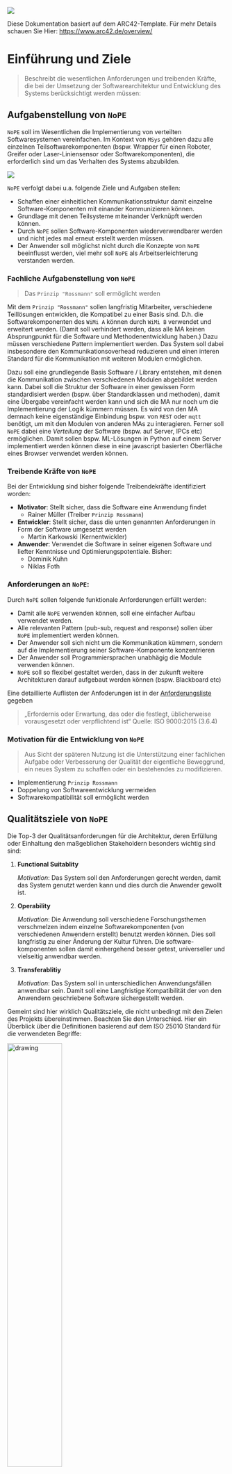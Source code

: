 ![](../../public/logo.png)

Diese Dokumentation basiert auf dem ARC42-Template. Für mehr Details schauen Sie Hier: https://www.arc42.de/overview/

# Einführung und Ziele

> Beschreibt die wesentlichen Anforderungen und treibenden Kräfte, die bei der Umsetzung der Softwarearchitektur und Entwicklung des Systems berücksichtigt werden müssen:

## Aufgabenstellung von `NoPE`

`NoPE` soll im Wesentlichen die Implementierung von verteilten Softwaresystemen vereinfachen. Im Kontext von `MSys` gehören dazu  alle einzelnen Teilsoftwarekomponenten (bspw. Wrapper für einen Roboter, Greifer oder Laser-Liniensensor oder Softwarekomponenten), die erforderlich sind um das Verhalten des Systems abzubilden.

![](./img/00-use-case.jpg)

`NoPE` verfolgt dabei u.a. folgende Ziele und Aufgaben stellen:

- Schaffen einer einheitlichen Kommunikationsstruktur damit einzelne Software-Komponenten mit einander Kommunizieren können.
- Grundlage mit denen Teilsysteme miteinander Verknüpft werden können.
- Durch `NoPE` sollen Software-Komponenten wiederverwendbarer werden und nicht jedes mal erneut erstellt werden müssen. 
- Der Anwender soll möglichst nicht durch die Konzepte von `NoPE` beeinflusst werden, viel mehr soll `NoPE` als Arbeitserleichterung verstanden werden.


### Fachliche Aufgabenstellung von `NoPE`

> Das `Prinzip "Rossmann"` soll ermöglicht werden

Mit dem `Prinzip "Rossmann"` sollen langfristig Mitarbeiter, verschiedene Teillösungen entwicklen, die Kompatibel zu einer Basis sind. D.h. die Softwarekomponenten des `WiMi A` können durch `WiMi B` verwendet und erweitert werden. (Damit soll verhindert werden, dass alle MA keinen Absprungpunkt für die Software und Methodenentwicklung haben.) Dazu müssen verschiedene Pattern implementiert werden. Das System soll dabei insbesondere den Kommunikationsoverhead reduzieren und einen interen Standard für die Kommunikation mit weiteren Modulen ermöglichen.

Dazu soll eine grundlegende Basis Software / Library entstehen, mit denen die Kommunikation zwischen verschiedenen Modulen abgebildet werden kann. Dabei soll die Struktur der Software in einer gewissen Form standardisiert werden (bspw. über Standardklassen und methoden), damit eine Übergabe vereinfacht werden kann und sich die MA nur noch um die Implementierung der Logik kümmern müssen. Es wird von den MA demnach keine eigenständige Einbindung bspw. von `REST` oder `mqtt` benötigt, um mit den Modulen von anderen MAs zu interagieren. Ferner soll `NoPE` dabei eine *Verteilung* der Software (bspw. auf Server, IPCs etc) ermöglichen. Damit sollen bspw. ML-Lösungen in Python auf einem Server implementiert werden können diese in eine javascript basierten Oberfläche eines Browser verwendet werden können.

### Treibende Kräfte von `NoPE`

Bei der Entwicklung sind bisher folgende Treibendekräfte identifiziert worden:

- **Motivator**: Stellt sicher, dass die Software eine Anwendung findet
    - Rainer Müller (Treiber `Prinzip Rossmann`)
- **Entwickler**: Stellt sicher, dass die unten genannten Anforderungen in Form der Software umgesetzt werden
    - Martin Karkowski (Kernentwickler)
- **Anwender**: Verwendet die Software in seiner eigenen Software und liefter Kenntnisse und Optimierungspotentiale. Bisher: 
    - Dominik Kuhn
    - Niklas Foth

### Anforderungen an `NoPE`:

Durch `NoPE` sollen folgende funktionale Anforderungen erfüllt werden:
- Damit alle `NoPE` verwenden können, soll eine einfacher Aufbau verwendet werden.
- Alle relevanten Pattern (pub-sub, request and response) sollen über `NoPE` implementiert werden können. 
- Der Anwender soll sich nicht um die Kommunikation kümmern, sondern auf die Implementierung seiner Software-Komponente konzentrieren
- Der Anwender soll Programmiersprachen unabhägig die Module verwenden können.
- `NoPE` soll so flexibel gestaltet werden, dass in der zukunft weitere Architekturen darauf aufgebaut werden können (bspw. Blackboard etc)

Eine detaillierte Auflisten der Anfoderungen ist in der [Anforderungsliste](./00-Requirements.md) gegeben

> „Erfordernis oder Erwartung, das oder die festlegt, üblicherweise vorausgesetzt oder verpflichtend ist“ Quelle: ISO 9000:2015 (3.6.4)


### Motivation für die Entwicklung von `NoPE`

> Aus Sicht der späteren Nutzung ist die Unterstützung einer fachlichen Aufgabe oder Verbesserung der Qualität der eigentliche Beweggrund, ein neues System zu schaffen oder ein bestehendes zu modifizieren.

- Implementierung `Prinzip Rossmann`
- Doppelung von Softwareentwicklung vermeiden
- Softwarekompatibilität soll ermöglicht werden



## Qualitätsziele von `NoPE`

Die Top-3 der Qualitätsanforderungen für die Architektur, deren Erfüllung oder Einhaltung den maßgeblichen Stakeholdern besonders
wichtig sind sind: 

1. **Functional Suitablity**
    
    *Motivation*: Das System soll den Anforderungen gerecht werden, damit das System genutzt werden kann und dies durch die Anwender gewollt ist.
2. **Operability**

    *Motivation*: Die Anwendung soll verschiedene Forschungsthemen verschmelzen indem einzelne Softwarekomponenten (von verschiedenen Anwendern erstellt) benutzt werden können. Dies soll langfristig zu einer Änderung der Kultur führen. Die software-komponenten sollen damit einhergehend besser getest, universeller und vielseitig anwendbar werden.
3. **Transferablitiy**

    *Motivation*: Das System soll in unterschiedlichen Anwendungsfällen anwendbar sein. Damit soll eine Langfristige Kompatibilität der von den Anwendern geschriebene Software sichergestellt werden.

Gemeint sind hier wirklich Qualitätsziele, die nicht unbedingt mit den Zielen des Projekts übereinstimmen. Beachten Sie den
Unterschied. Hier ein Überblick über die Definitionen basierend auf dem ISO 25010 Standard für die verwendeten Begriffe:


<img src="https://docs.arc42.org/images/1-2-iso-25010-topics-en.png" alt="drawing" width="50%"/>


## Stakeholder bei `NoPE`

Angedachte Stakeholder sind in diesem Kontext die Wissenschaftlichen Mitarbeiter und deren Hiwis, die verschiedene Teilkomponenten erstellen. Die angenomme Erwartungshaltung definiert sich wie folgt:
- leichte Anwendbarkeit
- Kaum / Keine Beeinträchtigung bei der Anwendung
- Kein Einfluss bei der Performance.
- Fehlerfrei
- einfache Installation


Eine genaure Übersicht ist in der nachfolgenden Tabelle mit Rollen- oder Personennamen, sowie deren Erwartungshaltung
bezüglich der Architektur, deren Dokumentation und `NoPE` gegeben.

| Rolle        | Kontakt        | Erwartungshaltung | Motivation |
|--------------|----------------|-------------------|----|
| *Name der Rolle* | *Beispielhafter Ansprechpartner* | *Beschreibt die Erwartunghaltung* | *Sie sollten die Projektbeteiligten und -betroffenen kennen, <br> sonst erleben Sie später im Entwicklungsprozess Überraschungen.<br>Diese Stakeholder bestimmen unter anderem Umfang und <br>Detaillierungsgrad der von Ihnen zu leistenden Arbeit und Ergebnisse.* |
| ***Motivator*** | bspw. *Rainer Müller* | - Setzt Anwendung durch <br>- Bewertet nutzen <br>- Bewertet nutzen  | - Möchte doppelte Softwareentwicklung vermeiden <br>- Möchte, dass alle Softwarekomponenten kompatibel sind  | 
| ***Entwickler*** | bspw. *Martin Karkowski* | - Tiefes Systemverständnis <br>- Pflege und Sicherstellung der Korrektheit der Software <br>- Implementiert Softwaretests <br>- Implementierung von Erweiterungen  <br>- Dokumentation wird gelesen und erhält dadurch feedback | - Möchte den Implementierungsprozess vereinfachen <br>- Möchte, dass andere Softwareelemente einach verwendet werden können <br>- Programmiert gerne <br>- Möchte standards etablieren |
| ***Anwender*** | bspw. *Dominik Kuhn* | - Verständnis über Funktionalität, <br>- Kennt die Dokumentation und Schnittstellen <br>- Programmierkenntnisse in bspw. python oder javascript <br>- Kenntnisse im Bereich **Objektorientierte Programmierung** <br>- Verständnis über das Pattern Publish and Subscribe <br>- Kenntnisse im Bereich **Asynchrone Programmierung** <br>- Meldet Wünsche und erforderliche Erweiterungen <br>- Liefert relevantes Feedback zur Weiterentwicklung und Optimierung  | <br>- Möchte nur die Logik implementieren <br>- Möchte Software von anderen Anwendern verwenden <br>- Möchte schnell zum Zielkommen

Expliziter Überblick über die Stakeholder des Systems – über alle
Personen, Rollen oder Organisationen –, die

-   die Architektur kennen sollten oder:
    - **Anwender** (Softwareentwickler in der Gruppe Msys oder weiteren Projekten):
        - Hiwis
        - Wimis
        - GL        

-   von der Architektur überzeugt werden müssen,
    - **Anwender** (Softwareentwickler in der Gruppe Msys oder weiteren Projekten)
    - **Motivator**?

-   mit der Architektur oder dem Code arbeiten (z.B. Schnittstellen
    nutzen),
    - **Anwender** (Softwareentwickler in der Gruppe Msys oder weiteren Projekten)

-   die Dokumentation der Architektur für ihre eigene Arbeit benötigen:
    - **Anwender** (Softwareentwickler in der Gruppe Msys oder weiteren Projekten)

-   Entscheidungen über das System und dessen Entwicklung treffen
    - **Anwender** (Softwareentwickler in der Gruppe Msys oder weiteren Projekten)


# Randbedingungen bei der Entwicklung von `NoPE`

Folgende Randbedingugnen wurden bei der Entwicklung von `NoPE` identifiziert:
- Im Bereich Msys werden vorallem Prototypen entwickelt. Daher ist die Entwicklungsgeschwindigkeit extrem wichtig. Daher wird folgende Rahmenbedingung getroffen: 
    > Im entwicklungsschritt erfolgt i.d.R. zunächst die schnelle Entwicklung eines Lauffähigen Prototypens, die Schnittestellen werden erst im Anschluss fixiert. Daher sollte dieser Entwicklungsprozess / diese Vorgehensweise im System abbildbar bleiben. (Anderns als bei bspw. `gRPC`, bei dem zunächst die Schnittstellen definiert werden folgt hier der Ansatz: `Logic first`)
- Die Anwender sind keine professionellen Programmierer. Dies hat folgende Auswirkungen:
    - eine einfache Anwendung ist extrem wichtig
    - komplizierte Konstrukte (hierzu zählen bspw. `async` Programmierung sind zu vermeiden, oder so einfach durch Helfer wie möglich zu gestalten)
    - Der Anwender hat keine Ahnnung von *Multithreading* etc.
- Eine Verbreitung muss aktiv getrieben werden,  da die Einarbeitung zunächst einen zusätzlichen Aufwand für die Mitarbeiter darstellt, da diese teilweise stark im Tages und Projektgeschäft eingebunden sind. Auswirkung:
    - Die Einführung ist kein selbstläufer,
    - Durch die Unsicherheit bzgl. Verbreitung von `NoPE` innerhalb des ZeMAs müssen die Module auch ohne `NoPE` funktionsfähig bleiben
    - Der Integrationsaufwand von `NoPE` muss minimal gestaltet werden.
    - Alle Hürden sind so gering wie möglich zu gestalten. (bspw. einfache Verwendung, Dateibasiertes Konfigurationsprinpzip, etc.)
- Bis dato kann keine Veröffentlichung der Aktivitäten auf `github.com` oder `npm` / `pip` erfolgen, da das System noch nicht offizell freigegeben wurde.
    - Einfache `batch`-dateien zur Installation sind erforderlich. 
    - Intern kann die Software über `docker`, der internen npm und pip verwaltung geteilt werden. Diese Punkte müssen jedoch aktiv dokumentiert werden!
- Das Msys-Team hat sich auf die Einschränkung verschiedener Programmiersprachen verständig (backend = python, frontend = javascript).
    - Die Sprachen (python und javascript) mit dem System kompatibel sein.
    - Da diese Sprachen dynamisch sind, kann auch die Umgebung dynamisch sein.
- lauffähig auf unterschiedlichen Systemen (Linux, Windows, Browser), da bei der Anwendungsentwicklung am ZeMA verschiedene Umgebungen verwendet werden
- Die lauffähigkeit muss auf x86 Systemen gegeben sein. d.h.:
    - Embedded Syteme werden vernachlässigt
    - SPS werden vernachlässigt.
- Es wird eine einheitliche Namens-Konvention verwendet. Hier: `camelCase`   

    <img src="https://www.clipartkey.com/mpngs/m/37-377046_inverse-camel-case.png" alt="drawing" width="200"/>


# Kontextabgrenzung

<div class="formalpara-title">

**Inhalt**

</div>

> Die Kontextabgrenzung grenzt das System gegen alle Kommunikationspartner (Nachbarsysteme und Benutzerrollen) ab. Sie legt damit die externen Schnittstellen fest und zeigt damit auch die Verantwortlichkeit (scope) des Systems: Welche Verantwortung trägt das System und welche Verantwortung übernehmen die Nachbarsysteme?

Damit diese Frage beantwortet werden kann soll folgendes Beispiel erleutert werden:

Ein **Roboter** soll durch einen **Smart-Button** kontrolliert werden können. Ziel ist es beim drücken des Smart-Buttons den Roboter zu einer definierten Position fahren zu lassen. Im Kontext der Herangehensweise der Msys-Gruppe sollen für die einzelnen Komponenten "Roboter" und "Smart-Button" entsprechende widerverwendbare Module erstellt werden.

Dabei kann der **Kontext** wie folgt dargestellt werden:
- Der Anwender implementiert den spezifischen `Code` zur Ansteuerung des Roboters. Dies kann er in `python` oder `javascript` machen. Dabei implementiert er ein spezielles interface um mit der Roboter-Steuerung zu kommunizieren (bspw. TCP-IP basiert, durch den Hersteller vorgegeben).
- Der Anwender implementiert einen Wrapper für den Smartbutton.
- `NoPE` unterstützt den Anwender dabei, indem verschiedene Basisklassen und Funktionalitäten (Kommunikation, Verteilung, Event-Messaging, etc.) bereitgestellt werden.
    - Dazu muss der Anwender verschiedene Methoden aufrufen, damit `NoPE` die entsprechenden `Eigenschaften`, `Event-Emitter` oder `Services` für andere Systeme bereitstellen kann.
- `NoPE` implementiert dabei nicht die spezielle Logik, die erforderlich ist, um den realen Roboter anzusteuern.
- `NoPE` stellt in diesem Zusammenhang keine speziellen Container, Virtuelle Maschinen, Netzwerkverbindungen oder Hardware bereit.

Dies wird in der unten stehenden Abbildung verdeutlicht

![](./img/context.png)


## Business - Kontext:
- `NoPE` stellt nur eine Implementierungshilfe (insbesondere bzgl. Konnektivität und Verteilung) dar.
- Die Logik des oben genannten Anwendungsfalls sowohl für die Wrapper, als auch für die zentrale Steuerungslogik wird von (ggf. unterschiedlichen) Anwendern in einer Objekt-Orientierten herangeehensweise implementiert.


## Fachlicher Kontext

`NoPE` dient zur Sicherstellung der Konnektivität der einzelnen Teilkomponenten. Dazu wird ein standardisiertes Kommunikations-Layer verwendet. Damit wird die erforderliche technische Kommunikation (bspw. RPC-Aufrufe, Event-Forwarding, Data-Propagation) zwischen den Modulen ermöglicht. Vereinfacht soll dieser Zusammenhang in der nachfolgenden Abbildung verdeutlicht werden. 

![](./img/nope-network.png)

Fachlich kann folgende Kontexteingrenzung getroffen werden:
- `NoPE` stellt ein Konzept zur Konfiguration bereit: 

    > Es wird eine standardieserte *Konfigurationsdatei* (als `JSON`) erstellt. Diese kann in einer IDE angepasst werden

- `NoPE` stellt ein Konzept zur Kommunikation und Messagehandeling dar
    - Dabei werden folgende Nachrichtenformate definiert:
        - Infos über die Runtime (bspw. bereitgestellte Daten, Ereignisse, Services, Instanzen und Klassen-Konstrukturen).
        - Infos über Services (Parameter und deren Typen, Funktionaliät als textutelle Beschreibung, Rückgabewerte)
        - Infos über Instanzen (Methoden, Attribute und Event-Emitter)
        - Nachrichten zur Durchführung von Datenänderungen, Remote-Procedure-Calls, Statusmeldungen (siehe Infos)
        - ...
    - Werden Kommunikations-layer verwendet, die einen `Broker` benötigten (bspw. `MQTT`) werden diese **nicht** von `NoPE` bereitgestellt.
- `NoPE` stellt folgendene Konsolen basierte Tools zu Verfügung:
    - dyanmsichen Interaktion mit der Laufzeit-Umgebung bereit,
    - Erstellen einer Laufzeitumgebung (`run`)
    - Erstellen von Konfigurationsdateien (`scan`)
    - Implementierung der Konfiguration als `windows` oder `linux` services.
- Standardklassen etc.
- Konzepte zur Beschreibung von Daten (hier `JSON-Schemas`)


# Lösungsstrategie

Es folgt ein kurzer Überblick über die grundlegenden Entscheidungen und
Lösungsansätze, die Entwurf und Implementierung des Systems prägen.
Hierzu gehören:

-   Technologieentscheidungen:
    - Es wird ein **Objektorientierter Ansatz** verfolgt
    - Eine Implementierung erfolgt in dynamischen Programmiersprachen (`Typescript`/`Javascript` und `Python`)
        - Die `Typescript`-Variante wird zu Javascript compiliert
        - Die `Javascript`-Library wird sowohl für den Browser, als auch für Nodejs bereitgestellt. Dabei unterscheiden sich die Varianten, da verschiedene Funktionalitäten (bspw. Filesystem-Zugriffe nicht im Browser implementiert werden können)
        - Die Browser-Variante wird als ES-Modul angeboten
    - Es wird ein `event`-basierter Ansatz verwendet.
    - `NoPE` wird als Package bereitgestellt.
    - Als standard Daten-Konvention wird das `JSON` Schema verwendet.
    - Es muss auf standard-protokolle für die Kommunikation gesetzt werden
    - Es wird eine Plugin-System verwendet, welches eine einfache Erweiterung des System erlaubt. Dabei können beliebige Klassen und Funktionen durch das System überschrieben werden. Das Plugin System kann auch ohne NoPE verwendet werden.
-   Entscheidungen über die Top-Level-Zerlegung des Systems:
    - Es wird das SOLID-Prinzip zur aufteilung des Codes verwendet.
    - Die genaue Aufteilung erfolgt in `Bausteinsicht`.
-   relevante organisatorische Entscheidungen, beispielsweise für
    bestimmte Entwicklungsprozesse oder Delegation bestimmter Aufgaben
    an andere Stakeholder.

# Bausteinsicht

## Whitebox `NoPE`

![](./img/context-more-detailed.png)

Damit alle Anforderungen an `NoPE` erfüllt werden können, spannt das System verschiedene sog. `runtimes` auf (diese werden durch das commandline-interface `run` gestartet). Dieses stellt den definierten User-Code für andere `runtimes` bereit. Dazu wird eine Konfigurationsdatei als Grundlage verwendet. Diese beschreibt, welche elemente (Klassen, Instanzen und Services) in die Runtime geladen werden sollen. Über ein sog. `connection-layer` können dann verschiedene Runtimes verbunden werden. Für den Anwender ist es dabei egal, ob das gesamte System auf verschiedenen Runtimes ausgeführt wird oder nur eine Runtime verwendet wird. 

Damit kann zusammenfassend gesagt werden, dass `NoPE` insbesondere eine vernetzte Laufzeitumgebung (`Runtime`) bereitstellt, die alle Anfoderungen an die Konnektivität erfüllt. 

## Kernelemente einer Laufzeit

Damit die Funktionalitäten durch NoPE in einer Laufzeitumgebung implementiert werden können, verwendet das System als Zentrales Element einen sog. `NoPE-Dispatcher`.

Der NoPE-Dispatcher ist als Schicht zwischen den verschiedenen Modulen / Dispatchern konzipiert. Sie ermöglichen verteiltes Rechnen oder einfach eine einfache Service-orientierte Architektur (SOA). Ein Dispatcher wird verwendet, um die Module zu verbinden, Daten und Ereignisse gemeinsam zu nutzen und eine Remote Procedure Call (rpc) Schnittstelle bereitzustellen.

## Black-Boxes des Dispatchers:

Gemäß des **SOLID** Prinzips, verwendet der Dispatcher folgende Komponenten. Diese haben die nachfolgende Verantwortlichkeit.

| Element | Beschreibung und Verantwortlichkeit |
|-|-|
| `connectivityManager` | stellt eine Verbindung zu anderen Dispatchern her und verwaltet den Status der anderen Dispatcher. Er überprüft ihren Zustand und entfernt tote Dispatcher (`tot` = keine Verbindung ist aktiv). Er detektiert neue Dispatcher. |
| `eventDistributor` | verteilt Ereignisse über das Netzwerk (oder intern). Sie können dieses Element verwenden, um auf bestimmte Ereignisse zu warten. Die Subskription dieser Ereignisse erlaubt `mqtt`-Patterns. Zusätzlich können Sie Ereignisse zu bestimmten Themen oder musterbasierten Themen ausgeben |
| `dataDistributor` | gibt Daten über das Netzwerk (oder intern) weiter. Im Gegensatz zu Ereignissen sind die Daten persistent und jederzeit verfügbar. Sie können dieses Submodul verwenden, um auf bestimmte Datenänderungen zu warten (Datenhaken installieren), bestimmte Daten zu ziehen oder Daten zu pushen. Sie können Daten mit einem auf `mqtt`-Mustern basierenden Pfad abrufen / pushen. |
| `rpcManager` | Wird verwendet, um `Remote Procedure Calls` durchzuführen (siehe [hier](https://de.wikipedia.org/wiki/Remote_Procedure_Call)). Der Manager behält den Überblick über die verfügbaren Dienste. Das Untermodul registrieren bzw. entfernt (neue) Dienste. |
| `instanceManager` | Wird verwendet, um (entfernte) Instanzen zu erstellen/zu entfernen. Der Manager behält den Überblick über die verfügbaren Instanzen im Netzwerk und erlaubt es, `Wrapper` für diese Instanzen zu erstellen. Damit kann der Zugriff vereinfacht werden. Um es dem System zu ermöglichen, neue Instanzen eines bestimmten Typs bereitzustellen, können Constructoren als `Service` angeboten werden. |

Damit eine Einordnung der Zusammehang und Verantwortlichkeiten der Blackboxen erfolgen kann ist in der Nachfolgenden Grafik, der Use-Case detaillierter dargestellt. Dabei werden die einzelnen Elemente mit den relevaten teilen verbunden. 

![](./img/whitebox-level-2.png)

Wie in der Grafik zu sehen ist, werden auch `Instanz`-basierte Events, Daten und Services über die Standardelemente eines Dispatchers innerhalb des Netzwerk verteilt und bereitgestellt. D.h. wenn eine Instanz in `NoPE` definiert wurde, werden alle Events, Properties und Methoden über die Standardelemente des Dispatchers verteilt und weiteren Elementen zu Verfügung gestellt. Damit dies insbesondere bei Instanzen erfolgen kann wird bei dieses der Zugriff dabei in sog. `Wrappern` vereinfacht. Diese stellen dein standardisertes Interface (wie die original Klasse) zu verfügung. Damit ist für den Anwender in der Praxis egal, ob er mit einer Instanz in einer anderen Laufzeitumgebung interagiert oder, ob diese direkt in der selben Laufzeitumgebung läuft. 

## Whitebox `NoPE-Dispatcher`

Nachfolgend ist eine Übersicht eines Dispatchers als Zentrales Element von NoPE als Klassendiagramm gegeben. Diese beschreibt die Zusammenhänge der einzelnen Elemente des `Dispatchers`:

![](./img/overview-nope-dispatcher.png)

-----

### 1. `CommunicationLayer` 

![](./img/CommunicationLayer.png)

Eine Layer ist ein Element, welches zum Herstellen einer Kommunikationsverbindung verwendet wird. Dieses Element implementiert den Verbindungsaufbau kontrekt (bspw. MQTT-Layer). 

Ein Layer hat folgende Funktionalitäten, die durch ihr interface bereitgestellt werden:

- Der Layer muss die Methoden `on` implementieren, die verwendet werden, um auf verschiedene Ereignisse zu hören, die von den nope-Systemen abonniert werden können. 
- Nachrichten werden mit der Methode `emit` ausgesendet.
- Der Verbindungsstatus des Layers wird in der Observable `connected` angezeigt. Dieser Wert ist  darf nur `true` sein, wenn eine Verbindung besteht.
- Manchmal empfängt die Schicht ihre eigenen Nachrichten (die Implementierung einer udp-broadcast basierten Schicht, während des Broadcasting werden wir unsere eigenen Nachrichten empfangen). Wenn dies der Fall ist, muss das Flag `receivesOwnMessages` auf `true` gesetzen werden, damit verhindert wird, dass Nachrichten doppelt empfangen werden.
- Wenn eine Schicht nicht benutzt wird, können wir sie mit `dispose` zerstören.

Derzeit sind 3 Layer implementiert:
1. MQTT
2. IO-Sockets (io-client und io-server)
3. EventEmitter (nur internal, keine Verbindung)

-----

### 2. `Bridge`

![](./img/bridge.png)

Eine Bridge dient zum Aufbau verschiedener Verbindungen (Eine Bridge kann meherere Verbindungen mit verschiedenen Layern herstellen). 

Die Bridge ist das Kern-Interface, mit der alle Nope-Kernelemente interagieren. Ihre Hauptaufgabe ist es, mehrere Schichten (wie 'mqtt' oder 'io-sockets') hinzuzufügen und zu entfernen. 

Nach außen verhält sich die Bridge wie ein `CommunicationLayer`. D.h. Es werden ebenfalls die Methoden `on` und `emit` implementiert. Jedoch stellt die Bridge dabei sicher, dass jedes des ihr hinzugefügten `CommunicationLayer` die Nachrichten empfangen und senden kann. Ferner gibt der Status `connected` an, ob alle Layer verbunden sind oder nicht. 

Falls verschiedene Layer nur Optional sind, bspw. alle Verbindungen werden über io-sockets abdeckt, es sollen aber alle Messages nach MQTT gespiegelt werden, da diese dort abgegriffen werden sollen, dann kann dies bei der `add` method berücksichtigt werden. Diese Verbindungen werden dann *nicht* im status `connected` berücksichtigt.

-----

### 3. `connectivityManager`

![](./img/connectivityManager.png)

Ein `connectivityManager` beobachtet die Verbindung zu verschiedenen Dispatchern. Dieses Element zeigt alle gefundenen Dispatcher im Netzwerk (wenn keine weiteren vorhanden sind nur sich selbst) in der Eigenschaft `dispatchers` an. Es verwaltet den Status (`dead`, `slow`, `warn`, `alive`) der anderen Dispatcher. 
 
Der Manager benutzt eine `Bridge` {@link ICommunicationBridge} um nach neuen Dispatchern zu suchen. Wenn eine Verbindung einer Verbindungsschicht über die Bridge aufgebaut wird, wird eine sogenannte `bonjour` Nachricht gesendet. Mit dieser registrieren sich alle `Dispatcher` in einem Netzwerk. Wird eine solche Nachricht gesendet, melden alle anderen Dispatcher ihren aktuellen Status. Somit sind alle Dispatcher untereinander einander bekannt.
 
Der `connectivityManager` prüft ihren Status zeitbasiert. Um dies zu tun, senden alle ConnectivityManager" einander in einem bestimmten Zeitintervall eine "Live"-Nachricht (einen "Heartbeat") definierten Zeitintervall. Dies kann verwendet werden, um zu überwachen, wann ein Dispatcher zuletzt eingecheckt hat. Wenn dies ein bestimmtes Zeitintervall überschreitet, wird dieser Dispatcher zuerst als `langsam` und dann als `tot` eingestuft. Meldet sich der Dispatcher nach einem definierten Zeitintervall nicht, wird er entfernt.

Die beschriebenen Änderungen können mit Hilfe der Eigenschaft `dispatchers` beobachtet werden.
 
Zusätzlich erlaubt der `connectivityManager` die Synchronisation von Zeitstempeln mit anderen Systemen (meist anderen Dispatchern). Dies ist nützlich, wenn verschiedene Systeme zum Beispiel Sensordaten speichern. Der Zeitstempel wird mit einer Verzögerung berechnet, die bei Pings ermittelt werden kann.
 - Sie können einen Sync-Zeitstempel über die Eigenschaft `now` erhalten.
 
Der `connectivityManager` bietet Eigenschaften, die das Sammeln einiger Informationen vereinfachen:
 - `getStatus` um den Status eines bestimmten Dispatchers zu ermitteln.
 - `getAllHosts`: um alle Hosts im Netzwerk zu ermitteln. (Es ist möglich, dass mehrere Nope-Runtimes auf demselben Host laufen)
 - `upTime`: Seit wann der Connectivity Manager läuft.
 
Manchmal ist es sinnvoll, einen `Master` im Netzwerk mit Nope-Runtime zu definieren, (z.B. Timesynchronisation). Dazu kann das Flag `master` auf `true` oder `false` gesetzt werden. Damit wird der Master-Modus des `connectivityManager` manuell gesetzt. Wenn es auf `null` gesetzt ist, wird der Master automatisch bestimmt und der `connectivityManager` könnte ein Master sein. Die Auswahl des Masters basiert auf der Betriebszeit und der Verbindungszeit.

> Zum besseren Verständnis bitte das `13-ConnectivityManager` Jupyter-Notebook lesen!

-----

### 4. `EventDistributor` ein `PubSubSystem`

![](./img/pubSubSystem.png)

Der `EventDistributor` stellt im Wesentlichen ein `PubSubSystem` dar. Es verteilt Ereignisse über das Netzwerk (oder intern). Das `PubSubSystem` kann verwendet werden, um auf bestimmte Ereignisse zu hören. 

Das `PubSubSystem` führt dabei ein sog. Root-Objekt (im Wesentlichen ein beliebiges Daten Objekt). Dabei können Daten mittels sog. Topics `subscribed` bzw. `published` werden. Die Topics folgenden dabei den `mqtt`-Patterns. Während MQTT jedoch nur eine Subscription mit sog. **single-level wildcards** und **multi-level wildcards** erlaubt, kann das `PubSubSystem` auch diese verwenden um Daten / Änderungen zu veröffentlichen (zu *publishen*).

#### Topics im `PubSubSystem`
Im Beispiel wird das foglende JSON-Objekt auf ` ` (einem leeren Topic) gepublished: 
```json
{
    "foo1": ["bar1", "baz2"],
    "foo2": ["bar2", "baz2"],
}
```
Dann können die nachfolgenden Topic-Zeichenfolgen `subscribed` werden, um die zugehörigen Werte zu erhalten:
```json
""         -> // das gesamte Dokument
"foo1"     -> // ["bar1", "baz1"]
"foo1/0"   -> // "bar1"
"+/0"      -> // ["bar1", "bar2"]
"+/+"      -> // ["bar1", "bar2", "baz1", "baz2"]
"#",       -> // [{"foo1": ["bar1", "baz2"]}, {"foo2": ["bar2", "baz2"]}, "bar1", "bar2", "baz1", "baz2"
```

Dabei gilt `+` als sog. **single-level wildcard** und `#` als sog. **multi-level wildcard**. Während eine **single-level wildcard** auf allen Ebenen eines Topics verwendet werden kann, kann eine **multi-level wildcard** immer nur am Ende vewendet werden (andernfalls ist dies ein syntax-error)

Als **Level-Seperator** wird das Symbol `/` verwendet. Dieses ist innerhalb von Nope immer gleich.

#### `PubSubSystem`
Das System besteht aus `Publishern` und `Subscribern`, die durch `Topics` (basierend auf `strings`) verbunden sind.
- Um neue `Publisher` oder `Subscribern` hinzuzufügen, verwenden Sie die Funktion: `register` und geben Sie die erforderlichen Optionen an.
- Um neue `Subscribern` hinzuzufügen, können Sie die Funktion: `registerSubscription` verwenden, die ein Thema und einen `Callback` erhält.
- Nach dem Hinzufügen von `Verlegern` oder `Subscribern` können Sie das Verhalten mit `updateOptions` ändern
- Um `Veröffentlicher` oder `Subscribern` zu entfernen, verwenden Sie `unregister`
- um Daten zu `emittieren` verwenden Sie `emit`
- intern, wenn ein Abonnent / Herausgeber hinzugefügt wird, seine Optionen geändert werden oder er entfernt wird, aktualisiert das Pub-Subsystem eine passende Struktur. Für den Fall, dass Sie dies manuell durchführen wollen, führen Sie
- aus, um zu prüfen, welche `Publisher` und `Subscriber` vorhanden sind, und die entsprechenden Eigenschaften zu überprüfen.
- Du kannst inkrementelle Änderungen mit dem eventEmitter abonnieren.
- Wenn das Pub-Sub-System nicht mehr benötigt wird, `dispose` das system!
- Inkrementelle Datenänderungen werden auf `onIncrementalDataChange` veröffentlicht. Dies ist ein `EventEmitter`, der die inkrementelle Datenänderung enthält. Dies wird ausgelöst, wenn ein Publisher seine Daten ändert. Der Emitter enthält nur die zuletzt gesendeten Daten und das topic.

Ein publisher kann ein `observabes` oder ein `eventEmitters` sein.

#### Verlinkung der `EventDistributor`en

Damit in `NoPE` die Events zu den unterschiedlichen `EventDistributor`en verteilt werden, sind sie mittels `Bridge` verknüpft und leiten die alle Änderungen (siehe `onIncrementalDataChange`) weiter. 

-----

### 5. `DataDistributor` ein `DataPubSubSystem`

![](./img/dataPubSubSystem.png)

Der `DataDistributor` stellt im Wesentlichen ein `DataPubSubSystem` dar. Es verteilt Daten über das NoPE-Netzwerk (oder intern). Daten werden über JSON-Pointer manipuliert (diese sind wie MQTT-Topics aufgebaut; siehe oben). Damit systeme über Änderungen informiert werden können, können sich `subscriber` wie bei MQTT zu Änderungen informieren lassen. Dabei können die Wildcards von MQTT verwendet werden, um die relevanten informationen zu erhalten. D.h.:
- Der `DataDistributor` enhält ein `root`-Datenobjekt
    - Das `root`-Datenobjekt kann über pfade (ähnlich wie topics) verändert werden (siehe methoden `patternBasedPush`oder `pushData`)
- Erfoglt eine Manipulation des Datenobjektes, werden automatisch alle Änderungen an die interessierten `Subscriber` weitergeleitet.
- Die Namesgebung der Methoden entspricht dabei dem push und pull prinzip 

#### `DataPubSubSystem`

Ein datenbasiertes Publish and Subscribe System.
Es erweitert das PubSubSystem durch die Bereitstellung der Methoden und Eigenschaften:
- `pushData` um Daten in das System zu pushen.
- `pullData`, um Daten aus dem System zu holen. Es gibt immer die aktuellen Daten zurück oder den Standardwert, wenn keine Daten unter dem angegebenen Pfad vorhanden sind.
- `patternbasedPullData`, um Daten mit einem bestimmten Muster zu holen. Siehe das Beispiel für Details.
- `patternBasedPush`, um Daten mit einem bestimmten Muster in das System zu pushen.
- `data`: Direkter Zugriff auf das `root`-Datenobjekt. Dieses Objet ist kontinuierlich vorhanden und beinhaltet immer den aktuellsten Datenstand, der durch Änderungen (siehe `patternBasedPush`oder `pushData`) manipuliert wurde.

#### Verlinkung der `DataDistributor`en

Damit in `NoPE` die Daten zu den unterschiedlichen `DataDistributor`en verteilt werden, sind sie mittels `Bridge` verknüpft und leiten die alle Änderungen (siehe `onIncrementalDataChange`) weiter. Damit werden alle Änderungen bei allen System eingespielt.

-----

### 6. `rpcManager` die Service-Registry und der Broker

![](./img/rpcManager.png)

Der `rpcManager` stellt im Wesentlichen eine Service Registry dar.

#### Service Registry

Eine Service Registry ist ein Tool, das verwendet wird, um Informationen über die verfügbaren Services in einem verteilten System zu speichern und zu verwalten. Es ist ein wichtiger Bestandteil von Microservices-Architekturen, bei denen Anwendungen in kleinere, unabhängige Dienste aufgeteilt werden, die über das Netzwerk kommunizieren.

Eine Service Registry dient als zentraler Speicherort für Metadaten zu jedem einzelnen Service, einschließlich seiner Adresse, Portnummer, Protokoll und API-Version. Wenn ein Service gestartet wird, registriert er sich bei der Service Registry, und wenn er gestoppt wird, wird er daraus entfernt.

Andere Services in der Architektur können dann die Service Registry abfragen, um herauszufinden, welche Services verfügbar sind und wie sie kommunizieren können. Dadurch wird die Komplexität der Verwaltung von verteilten Systemen reduziert und die Skalierbarkeit und Flexibilität verbessert.

#### Service Broker

Ein Broker in der Welt der Services bezieht sich auf ein Software-Tool oder einen Mechanismus, der als Vermittler zwischen verschiedenen Services oder Anwendungen fungiert. Ein Broker wird typischerweise in einer Service-orientierten Architektur (SOA) verwendet, um die Interaktion und Kommunikation zwischen verschiedenen Services zu erleichtern und zu verwalten.

Ein Broker bietet verschiedene Funktionen, wie beispielsweise Routing und Transformation von Nachrichten, Überwachung und Sicherheitsmanagement. Der Broker kann auch Aufgaben wie das Caching von Nachrichten und das Routing von Anforderungen an den am besten geeigneten Service ausführen.

In einem SOA-Umfeld können Anwendungen oder Services über verschiedene Protokolle und Transportmittel kommunizieren, und der Broker fungiert als Mittler, der dafür sorgt, dass Nachrichten korrekt und zuverlässig zwischen den verschiedenen Systemen ausgetauscht werden. Der Broker kann auch dazu beitragen, die Skalierbarkeit und Flexibilität von Services zu verbessern, indem er eine zentralisierte Steuerung und Verwaltung von Service-Interaktionen ermöglicht.

#### Implementierung einer Service Registry und eines Brokers in `NoPE` durch den `rpcManager`

Ein Service in `NoPE` ist durch eine `id` definiert. Dies entspricht i.d.R. ein Namen, mit dem der Service angesprochen werden soll.

Damit die erforderlichen Funktionalitäten einer Service Registry zu implementieren, verfügt  der `rpcManager` über folgende Methoden und Attribute:
- `registerService`: Damit können Services registriert werden. Diese werden dann allen Teilnehmer des NoPE-Netzwerk zu Verfügung gestellt.
- `unregisterService`: Damit können Services wieder aus dem Netzwerk entfernt werden.
- Das Property `services` liefert eine Übersicht, welche Services verfügbar sind (u.a. in Häufigkeit und deren Parameter und Beschreibung.)
- Mit der methode `serviceExists` kann getestet werden, ob der Service verfügbar ist.
- `performCall` ausführen eines Services. Dabei werden alle relevanten Kommunikationen durch den `rpcManager` abgebildet. Der Anwender weiß nicht welche Runtime den Service anbietet.. 
    - Die Ausführung führt zu einem sog. `task` der durch `cancelTask` wieder abgebrochen werden kann. Dies führt zu einer Exception bei der Aufrufenden einheit.
    - Sind mehere service-provider (NoPE-Runtime) in der lage den Service auszuführen, kann über einen callback der provider ausgewählt werden. Dazu gibt es vorgefertigte `selectoren`
        - `master` (siehe `connectivityManager`) der Master muss den Prozess ausführen
        - `first`: ein beliebiger provider führt den Serives aus (der erste in der Liste)
        - `dispatcher`: ein spezfischer Dispatcher muss den Service ausführen (definiert über dessen id) 
        - `host`: Ein Dispatcher auf dem definierten Host.
        - `cpu-usage`: Der Dispatcher mit der geringsten CPU-Auslastung
        - `free-ram`: Der Dispatcher mit der geringsten RAM-Auslastung
    - über ein Plugin können auch services mit `callbacks` gehostet werden

#### Verbinden der `rpcManager` im NoPE-Netzwerk

Die regristierten Services eines `rpcManager` werden durch die `Bridge` im Netzwerk verteilt. Dies erfolgt bei jeder regristrierung oder deregristrierung der Services.


Damit die RPC-Requests innerhalb des Netzwerks verteilt werden können, verwendet der `rpcManager` die `Bridge` um Nachrichten zu verschicken. Alle `rpcManager` reagiren auf diese Nachrichten und identifizieren darauf ob sie addressiert wurden (dazu kann eine solche Nachricht einen speziellen Dispatcher ansprechen). Falls ja erstellt der passende RPC-Manager einen Task und führ den service in einem paralleln-thread aus. Sobald dieser abgeschlossen wurde oder ein Fehler dabei auftritt, gilt der Task als beendet. Tritt ein Fehler auf -> wird dieser in der Response nachricht übermittelt, sodass der Fehler in dem aufrufenden Element behandelt werden muss. Andernfalls wird das ergebnis hinterlegt und das aufrufende Elemente bekommt das Ergebnis bereitgestellt.

> Da bei der Ausführung von Services ein Kommunikationsoverhead entsteht sind **alle** services asynchron zum implementieren! (Damit kann der Anwender-Code weiter vereinfacht werden) 

### 7. `instanceManager`

![](./img/instanceManager.png)

Der `instanceManager` wird verwendet, um Instanzen zu erstellen, zu entfernen und darauf einen Zugriff zu erhalten. der Ansatz basiert dabei auf der Objekt orientierten Methode. D.h. es gibt folgende Elemente:
- Klassen: 
    - Diese beschreiben eine Blaupause eine verhaltens. 
    - Werden in `NoPE` über eine ID / einen `type` identifiziert
    - Klassen verfügen über constructoren, die eine Instanz erstellen: 
        - In `NoPE` als Service angeboten (Service name beinhaltet u.a. den identifier)
- Instanzen:
    - Sind instanzen einer Klasse (entspricht sog. Objekten)
    - Werden in `NoPE` über identifier identifiziert (hier `strings`)
    - weisen die in den Klassen erstellen eigenschaften, methoden und eventEmitter auf.
    - Können über sog. destruktoren "zerstört" werden. Damit werden sie gelöscht.

Der Manager behält den Überblick über die verfügbaren Instanzen im Netzwerk und erlaubt es, `Wrapper` für diese Instanzen zu erstellen. Damit kann der Zugriff für den Anwender von Instanzen, die in einer anderen Runtime läufen vereinfacht und vereinheitlicht werden. Um dies zu ermöglichen verwendet er folgende elemente:
- `connectivityManager`: siehe oben. Wird dazu verwendet, neue und tote Dispatcher zu identifizieren. 
    - wird ein neuer `dispatcher` identifiziert, werden standardisierte Beschreibungen aller gehosten Instanzen verschickt.
    - wird ein `dispatcher` als tot identifiziert werden die `wrapper` gelöscht, bzw. entfernt
- `rpcManager`: siehe oben. Wird hierbei dazu verwendet, um `constructoren` der Klassen und `destructoren` der instanzen im Netzwerk zu verteilen. D.h.:
    - Das erstellen einer neuen instanz entspricht einem Service call
    - Das löschen einer Instanz entspricht einem Service call
    - `constructoren` der Klassen und `destructoren` der instanzen folgen einer definierten Namesgebung, damit sie vom `instanceManager` identifiziert werden können.

Mit dem `InstanceManger` kann über folgende Methoden und Properties interagiert werden:
- `getInstancesOfType`: liefert alle verfügbaren Instanzen eines bestimmten types.
- `instanceExists`: Testet, ob eine Instanz mit dem gegebenen identifier vorhanden ist.
- `getInstanceDescription`: Liefert die standardisierte Beschreibung einer Instanz. Diese Information wird auch mit allen `instanceManager` im Netzwerk geteilt.
- `registerInstance`: Erlaubt das **manuelle** regristrieren einer Instanz.
- `deleteInstance`: Erlaubt das **manuelle** entfernen einer Instanz.
- `registerConstructor`: Regristriert einen Constructor. Dabei kann u.a. spezifiziert werden viele Instanzen auf dem `instanceManager` erstellt werden dürfen. Sind mehrere `dispatcher` in der Lage eine Instanz mit dem gegebenen Typ zu erstellen, dann folgt - wie beim `rpcManger` die Auswahl über einen sog. Selektor.
- `unregisterConstructor`: Entfernt einen Constructor.
- `constructorExists`: Testet ob ein Konstruktor für einen Typ bekannt ist.
- `createInstance`: Ermöglicht die Erstellung einer Instanz. Dies kann bei entfernten Dispatchern oder bei demselben Element der Fall sein. Es wird nur ein Wrapper zurückgegeben, der mit einem Dispatcher kommuniziert, da wir nicht wissen, wo das Element bereitgestellt wird. Um zu erfahren, welcher `instanceManager`die Instanz hostet kann die Methode `getDispatcherForInstance` verwenden. Der zurückgegebene `Wrapper` verhält sich wie eine normale "interne" Klasse. Wird diese Methode aufgerufen, wird standardmäßig ein `GenericModule` als Typ zurückgegeben. Sollte für einen Type ein spezieller wrapper erforderlich sein können solche wrapper über `registerInternalWrapperGenerator` und `unregisterInternalWrapperGenerator` definiert und angepasst werden. Auch hier ist der Type ausschlaggebend.

-----

## Whitebox `NoPE` während der Laufzeit durch den Start mit einem `CLI-Tool`

Damit verständlich wird, wie `NoPE` die einzelnen Instanzen erzeugt und den Usercode anderen Anwendern zu Verfügung stellt, muss die nachfolgende Grafik betrachtet werden:

![](./img/PackageLoader.png)

Zum einfacheren Verständnis werden dabei verschiedene Elemente, die nicht zur weitern Erklärung beitragen **nicht** dargestellt.

### Genereller Zusammmenhang.

Als Zentrales Element wird der sog. `NoPE`-Package-Loader verwendet. Dieser erstellt zunächst einen Dispatcher. Dabei erhält er die relevante Konfiguration (bspw. Connection-Layer) durch das `cli` tool. Anschließend wird durch das `cli` tool eine Konfigurationsdatei geladen, d.h. es wird identifiziert, welche Package-Dateien und Service-Files zu laden sind. Diese werden im Anschluss dynamisch geladen. In der Konfigurationsdatei werden aber neben diesen Pakekten auch Informationen zu Instanzen bereitgestellt (`was soll wie erstellt werden?`). Diese Informationen ergänzen die Paketdefinitionen (bzw. Überschreiben die Standard-Einstellungen eines Packages) und werden dann dazu verwendet, um die relevanten Instanzen zu erstellen. 

### `NoPE`-Package-Loader

Als Zentrales Element wird der sog. `NoPE`-Package-Loader verwendet. Dieser wird dazu verwendet, verfügbare packages (Exporte, die anderen Runtimes zu Verfügung stehen) zu verwalten. Daher ist der `NoPE`-Package-Loader in der Lage, sog. `NoPE`-Packages zu importieren. (Im Backend, kann er dazu zur Laufzeit `javascript`-Dateien mit den Package-Definitionen einlesen; im Frontend müssen die Packages direkt geladen werden und werden dem Manager über eine Methode zu Verfügung gestellt). 

Mit dem `NoPE-Package-Loader` kann über folgende Methoden und Properties interagiert werden:
- `reset`: Setzt den PackageLoader zurück. D.h. alle bekannten Packages werden entfernt. Instanz oder ähnliches werden **nicht** gelöscht.
- `addDescription`: Mit der Methode können explizit Klassen zur Laufzeit hinzugefügt werden. Dies kann bspw. dann erforderlich sein, wenn Dynamisch eine Klasse erstellt wurde 
- `addPackage`: Funktionalität zum Hinzufügen eines kompletten Pakets. Dies führt dazu, dass die enthaltenen Dienste gehostet und Konstruktoren für die gemeinsamen Klassen bereitgestellt werden.
- `generateInstances`: Erzeugt die definierten Instanzen der Pakete. Dabei werden diese Informationen durch die Konfigurationsdatei überschrieben.

Im Backend stehen zudem folgende Funktion zu Verfügung:
- `loadPackageFile`: Ermöglicht das dynamische Laden einer Konfigurationsdatei.

### `NoPE`-Package

Ein  `NoPE`-Package enthält dazu:
- Den Identifier des Packages (Name)
- Eine Liste von Packages, von den das Package abhängig ist.
- Eine Liste mit den bereitgestellten Klassen des Packetes. (siehe `IClassDescription`)
- Eine Liste mit den bereitgestellten Services des Packetes.
- Einer Definition der Default-Instanzen die erstellt werden sollen. Dies wird durch die Konfigurationsdatei überschrieben.
- Eine Definiton Auto-Start Funktionen von Instanzen. Dies wird durch die Konfigurationsdatei überschrieben.

## Laufzeit

Um relevante Eigenschaften bzgl. der Laufzeitsicht zu verstehen wird unsere Blackbox weiter spezifiziert:

![](./img/whitebox-level-3.png)


-   Wichtige Abläufe oder *Features*: Wie führen die Bausteine der
    Architektur die wichtigsten Abläufe durch?

-   Interaktionen an kritischen externen Schnittstellen: Wie arbeiten
    Bausteine mit Nutzern und Nachbarsystemen zusammen?

-   Betrieb und Administration: Inbetriebnahme, Start, Stop.

-   Fehler- und Ausnahmeszenarien

Anmerkung: Das Kriterium für die Auswahl der möglichen Szenarien (d.h.
Abläufe) des Systems ist deren Architekturrelevanz. Es geht nicht darum,
möglichst viele Abläufe darzustellen, sondern eine angemessene Auswahl
zu dokumentieren.

<div class="formalpara-title">

**Motivation**

</div>

Sie sollten verstehen, wie (Instanzen von) Bausteine(n) Ihres Systems
ihre jeweiligen Aufgaben erfüllen und zur Laufzeit miteinander
kommunizieren.

Nutzen Sie diese Szenarien in der Dokumentation hauptsächlich für eine
verständlichere Kommunikation mit denjenigen Stakeholdern, die die
statischen Modelle (z.B. Bausteinsicht, Verteilungssicht) weniger
verständlich finden.

<div class="formalpara-title">

**Form**

</div>

Für die Beschreibung von Szenarien gibt es zahlreiche
Ausdrucksmöglichkeiten. Nutzen Sie beispielsweise:

-   Nummerierte Schrittfolgen oder Aufzählungen in Umgangssprache

-   Aktivitäts- oder Flussdiagramme

-   Sequenzdiagramme

-   BPMN (Geschäftsprozessmodell und -notation) oder EPKs
    (Ereignis-Prozessketten)

-   Zustandsautomaten

-   …

Siehe [Laufzeitsicht](https://docs.arc42.org/section-6/) in der
online-Dokumentation (auf Englisch!).

## *\<Bezeichnung Laufzeitszenario 1>*

-   \<hier Laufzeitdiagramm oder Ablaufbeschreibung einfügen>

-   \<hier Besonderheiten bei dem Zusammenspiel der Bausteine in diesem
    Szenario erläutern>

## *\<Bezeichnung Laufzeitszenario 2>*

…

## *\<Bezeichnung Laufzeitszenario n>*

…

# Verteilungssicht

<div class="formalpara-title">

**Inhalt**

</div>

Die Verteilungssicht beschreibt:

1.  die technische Infrastruktur, auf der Ihr System ausgeführt wird,
    mit Infrastrukturelementen wie Standorten, Umgebungen, Rechnern,
    Prozessoren, Kanälen und Netztopologien sowie sonstigen
    Bestandteilen, und

2.  die Abbildung von (Software-)Bausteinen auf diese Infrastruktur.

Häufig laufen Systeme in unterschiedlichen Umgebungen, beispielsweise
Entwicklung-/Test- oder Produktionsumgebungen. In solchen Fällen sollten
Sie alle relevanten Umgebungen aufzeigen.

Nutzen Sie die Verteilungssicht insbesondere dann, wenn Ihre Software
auf mehr als einem Rechner, Prozessor, Server oder Container abläuft
oder Sie Ihre Hardware sogar selbst konstruieren.

Aus Softwaresicht genügt es, auf die Aspekte zu achten, die für die
Softwareverteilung relevant sind. Insbesondere bei der
Hardwareentwicklung kann es notwendig sein, die Infrastruktur mit
beliebigen Details zu beschreiben.

<div class="formalpara-title">

**Motivation**

</div>

Software läuft nicht ohne Infrastruktur. Diese zugrundeliegende
Infrastruktur beeinflusst Ihr System und/oder querschnittliche
Lösungskonzepte, daher müssen Sie diese Infrastruktur kennen.

<div class="formalpara-title">

**Form**

</div>

Das oberste Verteilungsdiagramm könnte bereits in Ihrem technischen
Kontext enthalten sein, mit Ihrer Infrastruktur als EINE Blackbox. Jetzt
zoomen Sie in diese Infrastruktur mit weiteren Verteilungsdiagrammen
hinein:

-   Die UML stellt mit Verteilungsdiagrammen (Deployment diagrams) eine
    Diagrammart zur Verfügung, um diese Sicht auszudrücken. Nutzen Sie
    diese, evtl. auch geschachtelt, wenn Ihre Verteilungsstruktur es
    verlangt.

-   Falls Ihre Infrastruktur-Stakeholder andere Diagrammarten
    bevorzugen, die beispielsweise Prozessoren und Kanäle zeigen, sind
    diese hier ebenfalls einsetzbar.

Siehe [Verteilungssicht](https://docs.arc42.org/section-7/) in der
online-Dokumentation (auf Englisch!).

## Infrastruktur Ebene 1

An dieser Stelle beschreiben Sie (als Kombination von Diagrammen mit
Tabellen oder Texten):

-   die Verteilung des Gesamtsystems auf mehrere Standorte, Umgebungen,
    Rechner, Prozessoren o. Ä., sowie die physischen Verbindungskanäle
    zwischen diesen,

-   wichtige Begründungen für diese Verteilungsstruktur,

-   Qualitäts- und/oder Leistungsmerkmale dieser Infrastruktur,

-   Zuordnung von Softwareartefakten zu Bestandteilen der Infrastruktur

Für mehrere Umgebungen oder alternative Deployments kopieren Sie diesen
Teil von arc42 für alle wichtigen Umgebungen/Varianten.

***\<Übersichtsdiagramm>***

Begründung  
*\<Erläuternder Text>*

Qualitäts- und/oder Leistungsmerkmale  
*\<Erläuternder Text>*

Zuordnung von Bausteinen zu Infrastruktur  
*\<Beschreibung der Zuordnung>*

## Infrastruktur Ebene 2

An dieser Stelle können Sie den inneren Aufbau (einiger)
Infrastrukturelemente aus Ebene 1 beschreiben.

Für jedes Infrastrukturelement kopieren Sie die Struktur aus Ebene 1.

### *\<Infrastrukturelement 1>*

*\<Diagramm + Erläuterungen>*

### *\<Infrastrukturelement 2>*

*\<Diagramm + Erläuterungen>*

…

### *\<Infrastrukturelement n>*

*\<Diagramm + Erläuterungen>*

# Querschnittliche Konzepte

<div class="formalpara-title">

**Inhalt**

</div>

Dieser Abschnitt beschreibt übergreifende, prinzipielle Regelungen und
Lösungsansätze, die an mehreren Stellen (=*querschnittlich*) relevant
sind.

Solche Konzepte betreffen oft mehrere Bausteine. Dazu können vielerlei
Themen gehören, beispielsweise:

-   Modelle, insbesondere fachliche Modelle

-   Architektur- oder Entwurfsmuster

-   Regeln für den konkreten Einsatz von Technologien

-   prinzipielle — meist technische — Festlegungen übergreifender Art

-   Implementierungsregeln

<div class="formalpara-title">

**Motivation**

</div>

Konzepte bilden die Grundlage für *konzeptionelle Integrität*
(Konsistenz, Homogenität) der Architektur und damit eine wesentliche
Grundlage für die innere Qualität Ihrer Systeme.

Manche dieser Themen lassen sich nur schwer als Baustein in der
Architektur unterbringen (z.B. das Thema „Sicherheit“).

<div class="formalpara-title">

**Form**

</div>

Kann vielfältig sein:

-   Konzeptpapiere mit beliebiger Gliederung,

-   übergreifende Modelle/Szenarien mit Notationen, die Sie auch in den
    Architektursichten nutzen,

-   beispielhafte Implementierung speziell für technische Konzepte,

-   Verweise auf „übliche“ Nutzung von Standard-Frameworks
    (beispielsweise die Nutzung von Hibernate als Object/Relational
    Mapper).

<div class="formalpara-title">

**Struktur**

</div>

Eine mögliche (nicht aber notwendige!) Untergliederung dieses
Abschnittes könnte wie folgt aussehen (wobei die Zuordnung von Themen zu
den Gruppen nicht immer eindeutig ist):

-   Fachliche Konzepte

-   User Experience (UX)

-   Sicherheitskonzepte (Safety und Security)

-   Architektur- und Entwurfsmuster

-   Unter-der-Haube

-   Entwicklungskonzepte

-   Betriebskonzepte

![Possible topics for crosscutting
concepts](images/08-Crosscutting-Concepts-Structure-DE.png)

Siehe [Querschnittliche Konzepte](https://docs.arc42.org/section-8/) in
der online-Dokumentation (auf Englisch).

## *\<Konzept 1>*

*\<Erklärung>*

## *\<Konzept 2>*

*\<Erklärung>*

…

## *\<Konzept n>*

*\<Erklärung>*

# Architekturentscheidungen

<div class="formalpara-title">

**Inhalt**

</div>

Wichtige, teure, große oder riskante Architektur- oder
Entwurfsentscheidungen inklusive der jeweiligen Begründungen. Mit
"Entscheidungen" meinen wir hier die Auswahl einer von mehreren
Alternativen unter vorgegebenen Kriterien.

Wägen Sie ab, inwiefern Sie Entscheidungen hier zentral beschreiben,
oder wo eine lokale Beschreibung (z.B. in der Whitebox-Sicht von
Bausteinen) sinnvoller ist. Vermeiden Sie Redundanz. Verweisen Sie evtl.
auf Abschnitt 4, wo schon grundlegende strategische Entscheidungen
beschrieben wurden.

<div class="formalpara-title">

**Motivation**

</div>

Stakeholder des Systems sollten wichtige Entscheidungen verstehen und
nachvollziehen können.

<div class="formalpara-title">

**Form**

</div>

Verschiedene Möglichkeiten:

-   ADR ([Documenting Architecture
    Decisions](https://cognitect.com/blog/2011/11/15/documenting-architecture-decisions))
    für jede wichtige Entscheidung

-   Liste oder Tabelle, nach Wichtigkeit und Tragweite der
    Entscheidungen geordnet

-   ausführlicher in Form einzelner Unterkapitel je Entscheidung

Siehe [Architekturentscheidungen](https://docs.arc42.org/section-9/) in
der arc42 Dokumentation (auf Englisch!). Dort finden Sie Links und
Beispiele zum Thema ADR.

# Qualitätsanforderungen

<div class="formalpara-title">

**Inhalt**

</div>

Dieser Abschnitt enthält möglichst alle Qualitätsanforderungen als
Qualitätsbaum mit Szenarien. Die wichtigsten davon haben Sie bereits in
Abschnitt 1.2 (Qualitätsziele) hervorgehoben.

Nehmen Sie hier auch Qualitätsanforderungen geringerer Priorität auf,
deren Nichteinhaltung oder -erreichung geringe Risiken birgt.

<div class="formalpara-title">

**Motivation**

</div>

Weil Qualitätsanforderungen die Architekturentscheidungen oft maßgeblich
beeinflussen, sollten Sie die für Ihre Stakeholder relevanten
Qualitätsanforderungen kennen, möglichst konkret und operationalisiert.

<div class="formalpara-title">

**Weiterführende Informationen**

</div>

Siehe [Qualitätsanforderungen](https://docs.arc42.org/section-10/) in
der online-Dokumentation (auf Englisch!).

## Qualitätsbaum

<div class="formalpara-title">

**Inhalt**

</div>

Der Qualitätsbaum (à la ATAM) mit Qualitätsszenarien an den Blättern.

<div class="formalpara-title">

**Motivation**

</div>

Die mit Prioritäten versehene Baumstruktur gibt Überblick über
die — oftmals zahlreichen — Qualitätsanforderungen.

-   Baumartige Verfeinerung des Begriffes „Qualität“, mit „Qualität“
    oder „Nützlichkeit“ als Wurzel.

-   Mindmap mit Qualitätsoberbegriffen als Hauptzweige

In jedem Fall sollten Sie hier Verweise auf die Qualitätsszenarien des
folgenden Abschnittes aufnehmen.

## Qualitätsszenarien

<div class="formalpara-title">

**Inhalt**

</div>

Konkretisierung der (in der Praxis oftmals vagen oder impliziten)
Qualitätsanforderungen durch (Qualitäts-)Szenarien.

Diese Szenarien beschreiben, was beim Eintreffen eines Stimulus auf ein
System in bestimmten Situationen geschieht.

Wesentlich sind zwei Arten von Szenarien:

-   Nutzungsszenarien (auch bekannt als Anwendungs- oder
    Anwendungsfallszenarien) beschreiben, wie das System zur Laufzeit
    auf einen bestimmten Auslöser reagieren soll. Hierunter fallen auch
    Szenarien zur Beschreibung von Effizienz oder Performance. Beispiel:
    Das System beantwortet eine Benutzeranfrage innerhalb einer Sekunde.

-   Änderungsszenarien beschreiben eine Modifikation des Systems oder
    seiner unmittelbaren Umgebung. Beispiel: Eine zusätzliche
    Funktionalität wird implementiert oder die Anforderung an ein
    Qualitätsmerkmal ändert sich.

<div class="formalpara-title">

**Motivation**

</div>

Szenarien operationalisieren Qualitätsanforderungen und machen deren
Erfüllung mess- oder entscheidbar.

Insbesondere wenn Sie die Qualität Ihrer Architektur mit Methoden wie
ATAM überprüfen wollen, bedürfen die in Abschnitt 1.2 genannten
Qualitätsziele einer weiteren Präzisierung bis auf die Ebene von
diskutierbaren und nachprüfbaren Szenarien.

<div class="formalpara-title">

**Form**

</div>

Entweder tabellarisch oder als Freitext.

# Risiken und technische Schulden

<div class="formalpara-title">

**Inhalt**

</div>

Eine nach Prioritäten geordnete Liste der erkannten Architekturrisiken
und/oder technischen Schulden.

> Risikomanagement ist Projektmanagement für Erwachsene.
>
> —  Tim Lister Atlantic Systems Guild

Unter diesem Motto sollten Sie Architekturrisiken und/oder technische
Schulden gezielt ermitteln, bewerten und Ihren Management-Stakeholdern
(z.B. Projektleitung, Product-Owner) transparent machen.

<div class="formalpara-title">

**Form**

</div>

Liste oder Tabelle von Risiken und/oder technischen Schulden, eventuell
mit vorgeschlagenen Maßnahmen zur Risikovermeidung, Risikominimierung
oder dem Abbau der technischen Schulden.

Siehe [Risiken und technische
Schulden](https://docs.arc42.org/section-11/) in der
online-Dokumentation (auf Englisch!).

# Glossar

<div class="formalpara-title">

**Inhalt**

</div>

Die wesentlichen fachlichen und technischen Begriffe, die Stakeholder im
Zusammenhang mit dem System verwenden.

Nutzen Sie das Glossar ebenfalls als Übersetzungsreferenz, falls Sie in
mehrsprachigen Teams arbeiten.

<div class="formalpara-title">

**Motivation**

</div>

Sie sollten relevante Begriffe klar definieren, so dass alle Beteiligten

-   diese Begriffe identisch verstehen, und

-   vermeiden, mehrere Begriffe für die gleiche Sache zu haben.

Zweispaltige Tabelle mit \<Begriff> und \<Definition>.

Eventuell weitere Spalten mit Übersetzungen, falls notwendig.

Siehe [Glossar](https://docs.arc42.org/section-12/) in der
online-Dokumentation (auf Englisch!).

| Begriff        | Definition        |
|----------------|-------------------|
| *\<Begriff-1>* | *\<Definition-1>* |
| *\<Begriff-2*  | *\<Definition-2>* |
